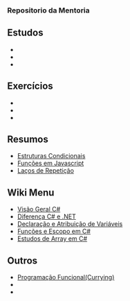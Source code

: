 ### Repositorio da Mentoria

## Estudos
- []()
- []()
- []()
## Exercícios
- []()
- []()
- []()
## Resumos
- [Estruturas Condicionais](https://github.com/larissavilelasobral/mentoria/blob/main/Resumos/Javascript/EstruturasCondicionais.md)
- [Funções em Javascript](https://github.com/larissavilelasobral/mentoria/blob/main/Resumos/Javascript/funcao.md)
- [Laços de Repetição](https://github.com/larissavilelasobral/mentoria/blob/main/Resumos/Javascript/LacosDeRepeticao.md)
## Wiki Menu

- [Visão Geral C#](https://github.com/larissavilelasobral/mentoria/wiki/Curso-de-C%23---M%C3%B3dulo-01)
- [Diferença C# e .NET](https://github.com/larissavilelasobral/mentoria/wiki/Curso-de-C%23-M%C3%B3dulo-02)
- [Declaração e Atribuição de Variáveis](https://github.com/larissavilelasobral/mentoria/wiki/Curso-de-C%23-M%C3%B3dulo-03)
- [Funções e Escopo em C#](https://github.com/larissavilelasobral/mentoria/wiki/Fun%C3%A7%C3%B5es-e-Escopo-em-C%23)
- [Estudos de Array em C#](https://github.com/larissavilelasobral/mentoria/wiki/Estudos-de-Array-em-C%23)

## Outros
- [Programação Funcional(Currying)](https://github.com/larissavilelasobral/mentoria/blob/main/Outros/Programacao-funcional-currying.md)
- []()
- []()